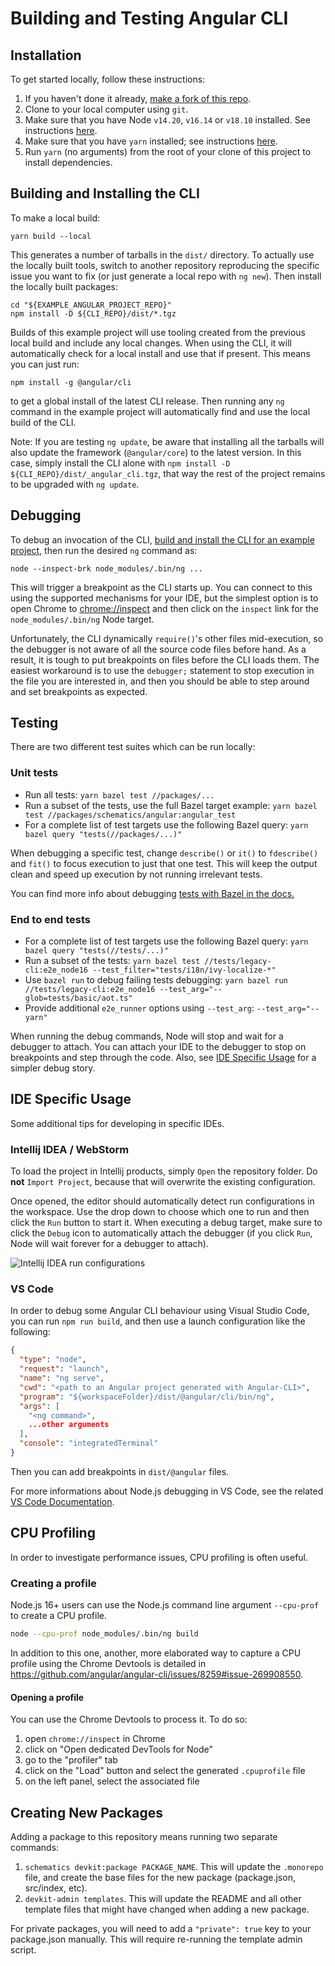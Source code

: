 # Building and Testing Angular CLI

## Installation

To get started locally, follow these instructions:

1. If you haven't done it already, [make a fork of this repo](https://github.com/angular/angular-cli/fork).
1. Clone to your local computer using `git`.
1. Make sure that you have Node `v14.20`, `v16.14` or `v18.10` installed. See instructions [here](https://nodejs.org/en/download/).
1. Make sure that you have `yarn` installed; see instructions [here](https://yarnpkg.com/lang/en/docs/install/).
1. Run `yarn` (no arguments) from the root of your clone of this project to install dependencies.

## Building and Installing the CLI

To make a local build:

```shell
yarn build --local
```

This generates a number of tarballs in the `dist/` directory. To actually use
the locally built tools, switch to another repository reproducing the specific
issue you want to fix (or just generate a local repo with `ng new`). Then
install the locally built packages:

```shell
cd "${EXAMPLE_ANGULAR_PROJECT_REPO}"
npm install -D ${CLI_REPO}/dist/*.tgz
```

Builds of this example project will use tooling created from the previous local
build and include any local changes. When using the CLI, it will automatically
check for a local install and use that if present. This means you can just run:

```shell
npm install -g @angular/cli
```

to get a global install of the latest CLI release. Then running any `ng` command
in the example project will automatically find and use the local build of the
CLI.

Note: If you are testing `ng update`, be aware that installing all the tarballs
will also update the framework (`@angular/core`) to the latest version. In this
case, simply install the CLI alone with
`npm install -D ${CLI_REPO}/dist/_angular_cli.tgz`, that way the rest of the
project remains to be upgraded with `ng update`.

## Debugging

To debug an invocation of the CLI, [build and install the CLI for an example
project](#building-and-installing-the-cli), then run the desired `ng` command
as:

```shell
node --inspect-brk node_modules/.bin/ng ...
```

This will trigger a breakpoint as the CLI starts up. You can connect to this
using the supported mechanisms for your IDE, but the simplest option is to open
Chrome to [chrome://inspect](chrome://inspect) and then click on the `inspect`
link for the `node_modules/.bin/ng` Node target.

Unfortunately, the CLI dynamically `require()`'s other files mid-execution, so
the debugger is not aware of all the source code files before hand. As a result,
it is tough to put breakpoints on files before the CLI loads them. The easiest
workaround is to use the `debugger;` statement to stop execution in the file you
are interested in, and then you should be able to step around and set breakpoints
as expected.

## Testing

There are two different test suites which can be run locally:

### Unit tests

- Run all tests: `yarn bazel test //packages/...`
- Run a subset of the tests, use the full Bazel target example: `yarn bazel test //packages/schematics/angular:angular_test`
- For a complete list of test targets use the following Bazel query: `yarn bazel query "tests(//packages/...)"`

When debugging a specific test, change `describe()` or `it()` to `fdescribe()`
and `fit()` to focus execution to just that one test. This will keep the output clean and speed up execution by not running irrelevant tests.

You can find more info about debugging [tests with Bazel in the docs.](https://github.com/angular/angular-cli/blob/main/docs/process/bazel.md#debugging-jasmine_node_test)

### End to end tests

- For a complete list of test targets use the following Bazel query: `yarn bazel query "tests(//tests/...)"`
- Run a subset of the tests: `yarn bazel test //tests/legacy-cli:e2e_node16 --test_filter="tests/i18n/ivy-localize-*"`
- Use `bazel run` to debug failing tests debugging: `yarn bazel run //tests/legacy-cli:e2e_node16 --test_arg="--glob=tests/basic/aot.ts"`
- Provide additional `e2e_runner` options using `--test_arg`: `--test_arg="--yarn"`

When running the debug commands, Node will stop and wait for a debugger to attach.
You can attach your IDE to the debugger to stop on breakpoints and step through the code. Also, see [IDE Specific Usage](#ide-specific-usage) for a
simpler debug story.

## IDE Specific Usage

Some additional tips for developing in specific IDEs.

### Intellij IDEA / WebStorm

To load the project in Intellij products, simply `Open` the repository folder.
Do **not** `Import Project`, because that will overwrite the existing
configuration.

Once opened, the editor should automatically detect run configurations in the
workspace. Use the drop down to choose which one to run and then click the `Run`
button to start it. When executing a debug target, make sure to click the
`Debug` icon to automatically attach the debugger (if you click `Run`, Node will
wait forever for a debugger to attach).

![Intellij IDEA run configurations](images/run-configurations.png)

### VS Code

In order to debug some Angular CLI behaviour using Visual Studio Code, you can run `npm run build`, and then use a launch configuration like the following:

```json
{
  "type": "node",
  "request": "launch",
  "name": "ng serve",
  "cwd": "<path to an Angular project generated with Angular-CLI>",
  "program": "${workspaceFolder}/dist/@angular/cli/bin/ng",
  "args": [
    "<ng command>",
    ...other arguments
  ],
  "console": "integratedTerminal"
}
```

Then you can add breakpoints in `dist/@angular` files.

For more informations about Node.js debugging in VS Code, see the related [VS Code Documentation](https://code.visualstudio.com/docs/nodejs/nodejs-debugging).

## CPU Profiling

In order to investigate performance issues, CPU profiling is often useful.

### Creating a profile

Node.js 16+ users can use the Node.js command line argument `--cpu-prof` to create a CPU profile.

```bash
node --cpu-prof node_modules/.bin/ng build
```

In addition to this one, another, more elaborated way to capture a CPU profile using the Chrome Devtools is detailed in https://github.com/angular/angular-cli/issues/8259#issue-269908550.

#### Opening a profile

You can use the Chrome Devtools to process it. To do so:

1. open `chrome://inspect` in Chrome
1. click on "Open dedicated DevTools for Node"
1. go to the "profiler" tab
1. click on the "Load" button and select the generated `.cpuprofile` file
1. on the left panel, select the associated file

## Creating New Packages

Adding a package to this repository means running two separate commands:

1. `schematics devkit:package PACKAGE_NAME`. This will update the `.monorepo` file, and create the
   base files for the new package (package.json, src/index, etc).
1. `devkit-admin templates`. This will update the README and all other template files that might
   have changed when adding a new package.

For private packages, you will need to add a `"private": true` key to your package.json manually.
This will require re-running the template admin script.
